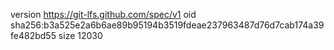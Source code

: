 version https://git-lfs.github.com/spec/v1
oid sha256:b3a525e2a6b6ae89b95194b3519fdeae237963487d76d7cab174a39fe482bd55
size 12030
